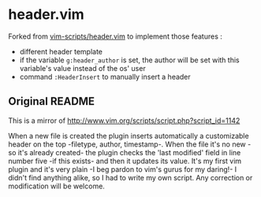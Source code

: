 # header.vim
Forked from [vim-scripts/header.vim](https://github.com/vim-scripts/header.vim) to implement those features :
* different header template
* if the variable `g:header_author` is set, the author will be set with this variable's value instead of the os' user
* command `:HeaderInsert` to manually insert a header

## Original README
This is a mirror of http://www.vim.org/scripts/script.php?script_id=1142

When a new file is created the plugin inserts automatically a customizable header on the top -filetype, author, timestamp-. When the file it's no new -so it's already created- the plugin checks the 'last modified' field in line number five -if this exists- and then it updates its value. It's my first vim plugin and it's very plain -I beg pardon to vim's gurus for my daring!- I didn't find anything alike, so I had to write my own script. Any correction or modification will be welcome.
